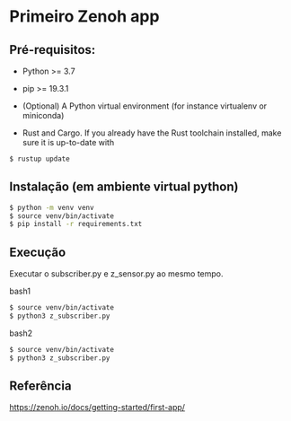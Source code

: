 # Primeiro Zenoh app

## Pré-requisitos:

- Python >= 3.7

- pip >= 19.3.1

- (Optional) A Python virtual environment (for instance virtualenv or miniconda)

- Rust and Cargo. If you already have the Rust toolchain installed, make sure it is up-to-date with 

```sh
$ rustup update
```

## Instalação (em ambiente virtual python)

```sh
$ python -m venv venv
$ source venv/bin/activate
$ pip install -r requirements.txt
```

## Execução 

Executar o subscriber.py e z_sensor.py ao mesmo tempo.

bash1
```sh
$ source venv/bin/activate
$ python3 z_subscriber.py
```

bash2
```sh
$ source venv/bin/activate
$ python3 z_subscriber.py
```


## Referência 

https://zenoh.io/docs/getting-started/first-app/